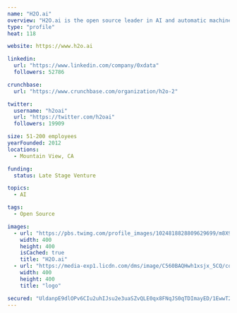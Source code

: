 ```yaml
---
name: "H2O.ai"
overview: "H2O.ai is the open source leader in AI and automatic machine learning with Driverless AI. Its mission is to democratize AI for all. H2O.ai is transforming the use of AI with software with its category-creating visionary open source machine learning platform, H2O. More than 18,000 companies use open-source H2O in mission-critical use cases for Finance, Insurance, Healthcare, Retail, Telco, Sales, and Marketing. H2O.ai launched Driverless AI that uses AI to do AI in order to provide an easier, faster and effective means of implementing data science. H2O.ai partners with leading technology companies such as NVIDIA, IBM, Intel, AWS, Azure and Google and is proud of its growing customer base which includes Capital One, Progressive Insurance, Comcast, Walgreens and PayPal. For more information and to learn more about how H2O.ai is transforming business processes with intelligence, visit www.h2o.ai."
type: "profile"
heat: 118

website: https://www.h2o.ai

linkedin:
  url: "https://www.linkedin.com/company/0xdata"
  followers: 52786

crunchbase:
  url: "https://www.crunchbase.com/organization/h2o-2"

twitter:
  username: "h2oai"
  url: "https://twitter.com/h2oai"
  followers: 19909

size: 51-200 employees
yearFounded: 2012
locations:
  - Mountain View, CA

funding:
  status: Late Stage Venture

topics:
  - AI

tags:
  - Open Source

images:
  - url: "https://pbs.twimg.com/profile_images/1024818828809629699/m8X9zY2c_400x400.jpg"
    width: 400
    height: 400
    isCached: true
    title: "H2O.ai"
  - url: "https://media-exp1.licdn.com/dms/image/C560BAQHwh1xsjx_5CQ/company-logo_200_200/0?e=1587600000&v=beta&t=aRwC2WzcJ0TEw7AQmmVQn-QUJIXDFDbbGxMsi05QDoo"
    width: 400
    height: 400
    title: "logo"

secured: "UldanpE9dlOPv6CIu2uhIJsu2e3uaSZvQLE0qx8FNqJS0qTDImayED/1EwwT26v3kaRYiWwCmPMHpQ/GKhWHsW0Ti5OzRtBUs28RTZK72TaNxqWt2EQdF3abjxfKnrxylL6YZuCgHA8gmp0qdIUTfyfC8Q4sBvhlM9XrPxXzULIMUoJMksgHHhnZ/IxLN2k9QMj/5pM0QVZUcaPgj+60eO3p12o7gvJRq0qt9XosobOz4D08GJXP6+8E+RtOOo+VFmjhQIYKZdt6We6odRyrJQ62GeLWagkEvqsSHfH9Vv4ZFyszTczGjUXK+Q+Sz4uOJuPgBUHAtbrjc3GDi4rXsVxrIG/rNC6x+ER3cZwm/xKqU9Wh8ys+BfCnDuhTG36sbkp54cpokAgbcmWUcmKVyQ==;oAD2ifUUALbOAaB03QM55Q=="
---
```


